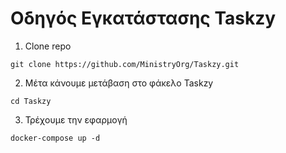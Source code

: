 # Οδηγός Εγκατάστασης Taskzy

1. Clone repo <br/>
```Shell
git clone https://github.com/MinistryOrg/Taskzy.git
```

2. Μέτα κάνουμε μετάβαση στο φάκελο Taskzy
```Shell
cd Taskzy
```
3. Τρέχουμε την εφαρμογή <br/>
```Shell
docker-compose up -d
```
